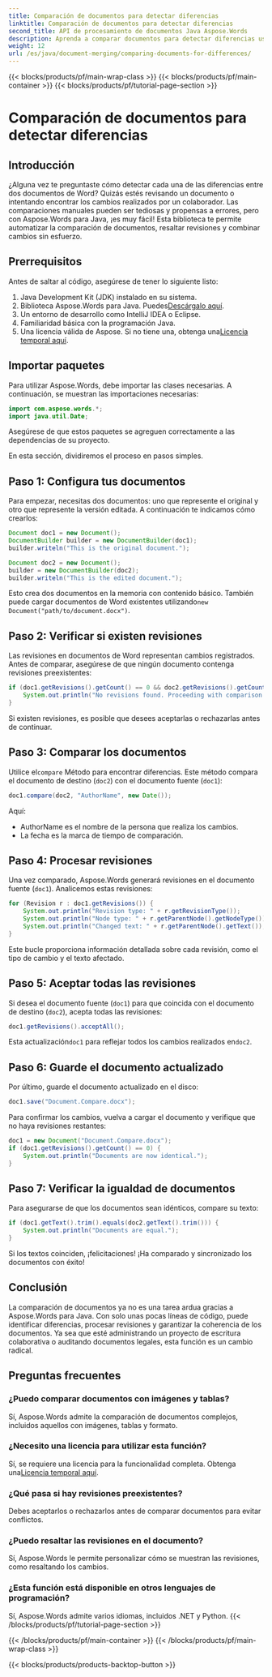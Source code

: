 ```yaml
---
title: Comparación de documentos para detectar diferencias
linktitle: Comparación de documentos para detectar diferencias
second_title: API de procesamiento de documentos Java Aspose.Words
description: Aprenda a comparar documentos para detectar diferencias usando Aspose.Words en Java. Nuestra guía paso a paso garantiza una gestión precisa de los documentos.
weight: 12
url: /es/java/document-merging/comparing-documents-for-differences/
---
```


{{< blocks/products/pf/main-wrap-class >}}
{{< blocks/products/pf/main-container >}}
{{< blocks/products/pf/tutorial-page-section >}}

# Comparación de documentos para detectar diferencias

## Introducción

¿Alguna vez te preguntaste cómo detectar cada una de las diferencias entre dos documentos de Word? Quizás estés revisando un documento o intentando encontrar los cambios realizados por un colaborador. Las comparaciones manuales pueden ser tediosas y propensas a errores, pero con Aspose.Words para Java, ¡es muy fácil! Esta biblioteca te permite automatizar la comparación de documentos, resaltar revisiones y combinar cambios sin esfuerzo.

## Prerrequisitos

Antes de saltar al código, asegúrese de tener lo siguiente listo:  
1. Java Development Kit (JDK) instalado en su sistema.  
2.  Biblioteca Aspose.Words para Java. Puedes[Descárgalo aquí](https://releases.aspose.com/words/java/).  
3. Un entorno de desarrollo como IntelliJ IDEA o Eclipse.  
4. Familiaridad básica con la programación Java.  
5.  Una licencia válida de Aspose. Si no tiene una, obtenga una[Licencia temporal aquí](https://purchase.aspose.com/temporary-license/).

## Importar paquetes

Para utilizar Aspose.Words, debe importar las clases necesarias. A continuación, se muestran las importaciones necesarias:

```java
import com.aspose.words.*;
import java.util.Date;
```

Asegúrese de que estos paquetes se agreguen correctamente a las dependencias de su proyecto.


En esta sección, dividiremos el proceso en pasos simples.


## Paso 1: Configura tus documentos

Para empezar, necesitas dos documentos: uno que represente el original y otro que represente la versión editada. A continuación te indicamos cómo crearlos:

```java
Document doc1 = new Document();
DocumentBuilder builder = new DocumentBuilder(doc1);
builder.writeln("This is the original document.");

Document doc2 = new Document();
builder = new DocumentBuilder(doc2);
builder.writeln("This is the edited document.");
```

 Esto crea dos documentos en la memoria con contenido básico. También puede cargar documentos de Word existentes utilizando`new Document("path/to/document.docx")`.


## Paso 2: Verificar si existen revisiones

Las revisiones en documentos de Word representan cambios registrados. Antes de comparar, asegúrese de que ningún documento contenga revisiones preexistentes:

```java
if (doc1.getRevisions().getCount() == 0 && doc2.getRevisions().getCount() == 0) {
    System.out.println("No revisions found. Proceeding with comparison...");
}
```

Si existen revisiones, es posible que desees aceptarlas o rechazarlas antes de continuar.


## Paso 3: Comparar los documentos

 Utilice el`compare` Método para encontrar diferencias. Este método compara el documento de destino (`doc2`) con el documento fuente (`doc1`):

```java
doc1.compare(doc2, "AuthorName", new Date());
```

Aquí:
- AuthorName es el nombre de la persona que realiza los cambios.
- La fecha es la marca de tiempo de comparación.


## Paso 4: Procesar revisiones

Una vez comparado, Aspose.Words generará revisiones en el documento fuente (`doc1`). Analicemos estas revisiones:

```java
for (Revision r : doc1.getRevisions()) {
    System.out.println("Revision type: " + r.getRevisionType());
    System.out.println("Node type: " + r.getParentNode().getNodeType());
    System.out.println("Changed text: " + r.getParentNode().getText());
}
```

Este bucle proporciona información detallada sobre cada revisión, como el tipo de cambio y el texto afectado.


## Paso 5: Aceptar todas las revisiones

Si desea el documento fuente (`doc1`) para que coincida con el documento de destino (`doc2`), acepta todas las revisiones:

```java
doc1.getRevisions().acceptAll();
```

 Esta actualización`doc1` para reflejar todos los cambios realizados en`doc2`.


## Paso 6: Guarde el documento actualizado

Por último, guarde el documento actualizado en el disco:

```java
doc1.save("Document.Compare.docx");
```

Para confirmar los cambios, vuelva a cargar el documento y verifique que no haya revisiones restantes:

```java
doc1 = new Document("Document.Compare.docx");
if (doc1.getRevisions().getCount() == 0) {
    System.out.println("Documents are now identical.");
}
```


## Paso 7: Verificar la igualdad de documentos

Para asegurarse de que los documentos sean idénticos, compare su texto:

```java
if (doc1.getText().trim().equals(doc2.getText().trim())) {
    System.out.println("Documents are equal.");
}
```

Si los textos coinciden, ¡felicitaciones! ¡Ha comparado y sincronizado los documentos con éxito!


## Conclusión

La comparación de documentos ya no es una tarea ardua gracias a Aspose.Words para Java. Con solo unas pocas líneas de código, puede identificar diferencias, procesar revisiones y garantizar la coherencia de los documentos. Ya sea que esté administrando un proyecto de escritura colaborativa o auditando documentos legales, esta función es un cambio radical.

## Preguntas frecuentes

### ¿Puedo comparar documentos con imágenes y tablas?  
Sí, Aspose.Words admite la comparación de documentos complejos, incluidos aquellos con imágenes, tablas y formato.

### ¿Necesito una licencia para utilizar esta función?  
 Sí, se requiere una licencia para la funcionalidad completa. Obtenga una[Licencia temporal aquí](https://purchase.aspose.com/temporary-license/).

### ¿Qué pasa si hay revisiones preexistentes?  
Debes aceptarlos o rechazarlos antes de comparar documentos para evitar conflictos.

### ¿Puedo resaltar las revisiones en el documento?  
Sí, Aspose.Words le permite personalizar cómo se muestran las revisiones, como resaltando los cambios.

### ¿Esta función está disponible en otros lenguajes de programación?  
Sí, Aspose.Words admite varios idiomas, incluidos .NET y Python.
{{< /blocks/products/pf/tutorial-page-section >}}

{{< /blocks/products/pf/main-container >}}
{{< /blocks/products/pf/main-wrap-class >}}

{{< blocks/products/products-backtop-button >}}
